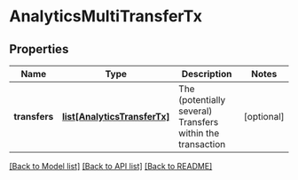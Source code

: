 # AnalyticsMultiTransferTx

## Properties
Name | Type | Description | Notes
------------ | ------------- | ------------- | -------------
**transfers** | [**list[AnalyticsTransferTx]**](AnalyticsTransferTx.md) | The (potentially several) Transfers within the transaction | [optional] 

[[Back to Model list]](../README.md#documentation-for-models) [[Back to API list]](../README.md#documentation-for-api-endpoints) [[Back to README]](../README.md)


